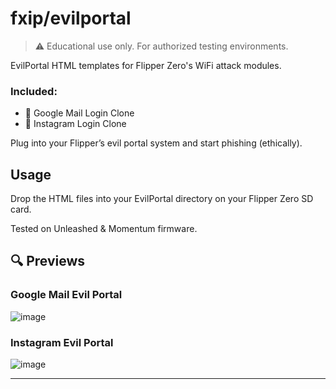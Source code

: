 # fxip/evilportal

> ⚠️ Educational use only. For authorized testing environments.

EvilPortal HTML templates for Flipper Zero's WiFi attack modules.

### Included:
- 📧 Google Mail Login Clone
- 📸 Instagram Login Clone

Plug into your Flipper’s evil portal system and start phishing (ethically).

## Usage
Drop the HTML files into your EvilPortal directory on your Flipper Zero SD card.

Tested on Unleashed & Momentum firmware.

## 🔍 Previews

### Google Mail Evil Portal
![image](https://github.com/user-attachments/assets/0e263b6a-66ec-465a-8983-ea1c1a3adab1)


### Instagram Evil Portal
![image](https://github.com/user-attachments/assets/1141894a-b7ac-4cd3-870d-9a19350fc877)




---

